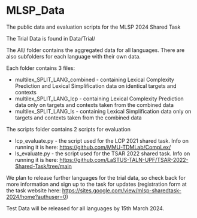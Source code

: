 # MLSP_Data

The public data and evaluation scripts for the MLSP 2024 Shared Task

The Trial Data is found in Data/Trial/

The All/ folder contains the aggregated data for all languages. There are also subfolders for each language with their own data.

Each folder contains 3 files:
 - multilex_SPLIT_LANG_combined - containing Lexical Complexity Prediction and Lexical Simplification data on identical targets and contexts
 - multilex_SPLIT_LANG_lcp - containing Lexical Complexity Prediction data only on targets and contexts taken from the combined data
 - multilex_SPLIT_LANG_ls - containing Lexical Simplification data only on targets and contexts taken from the combined data

The scripts folder contains 2 scripts for evaluation
 - lcp_evaluate.py - the script used for the LCP 2021 shared task. Info on running it is here: https://github.com/MMU-TDMLab/CompLex/
 - ls_evaluate.py - the script used for the TSAR 2022 shared task. Info on running it is here: https://github.com/LaSTUS-TALN-UPF/TSAR-2022-Shared-Task/tree/main

We plan to release further languages for the trial data, so check back for more information and sign up to the task for updates (registration form at the task website here: https://sites.google.com/view/mlsp-sharedtask-2024/home?authuser=0)

Test Data will be released for all languages by 15th March 2024.
